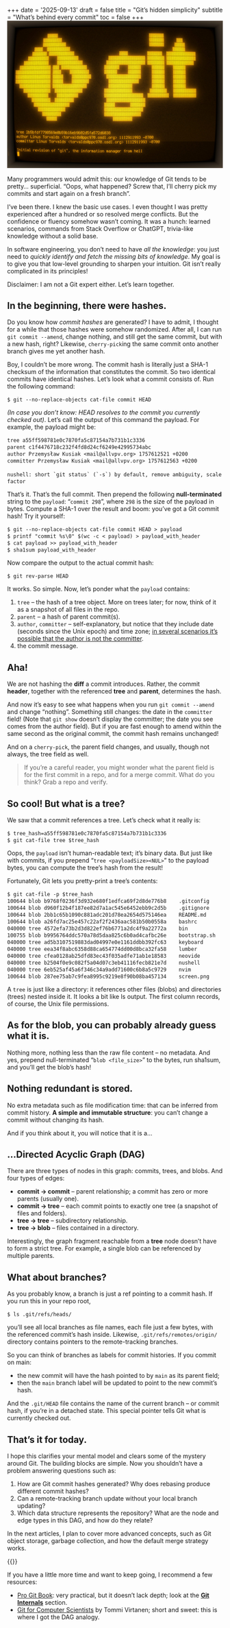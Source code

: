 +++
date = '2025-09-13'
draft = false
title = "Git’s hidden simplicity"
subtitle = "What’s behind every commit"
toc = false
+++
![Ambient terminal displaying the first commit of Git and a Git logo](git_initial_rev.jpg)

Many programmers would admit this: our knowledge of Git tends to be pretty…
superficial. “Oops, what happened? Screw that, I’ll cherry pick my commits and
start again on a fresh branch”.

I’ve been there. I knew the basic use cases. I even thought I was pretty
experienced after a hundred or so resolved merge conflicts. But the confidence
or fluency somehow wasn’t coming. It was a hunch: learned scenarios, commands
from Stack Overflow or ChatGPT, trivia-like knowledge without a solid base.

In software engineering, you don’t need to have *all the knowledge*: you just
need to *quickly identify and fetch the missing bits of knowledge*. My goal is
to give you that low-level grounding to sharpen your intuition. Git isn’t
really complicated in its principles!

Disclaimer: I am not a Git expert either. Let’s learn together.

## In the beginning, there were hashes.

Do you know how *commit hashes* are generated? I have to admit, I thought for a
while that those hashes were somehow randomized. After all, I can run `git
commit --amend`, change nothing, and still get the same commit, but with a new
hash, right? Likewise, `cherry-pick`ing the same commit onto another branch
gives me yet another hash.

Boy, I couldn’t be more wrong. The commit hash is literally just a SHA-1
checksum of the information that constitutes the commit. So two identical
commits have identical hashes. Let’s look what a commit consists of. Run the
following command:

    $ git --no-replace-objects cat-file commit HEAD

*(In case you don’t know: HEAD resolves to the commit you currently checked
out)*. Let’s call the output of this command the payload. For example, the
payload might be:

    tree a55ff598781e0c7870fa5c87154a7b731b1c3336
    parent c1f4476718c232f4fd8d24cf6249e42995734abc
    author Przemysław Kusiak <mail@allvpv.org> 1757612521 +0200
    committer Przemysław Kusiak <mail@allvpv.org> 1757612563 +0200

    nushell: short `git status` (`-s`) by default, remove ambiguity, scale factor

That’s it. That’s the full commit. Then prepend the following
**null-terminated** string to the `payload`: “`commit 298`”, where `298` is the
size of the payload in bytes. Compute a SHA-1 over the result and boom: you’ve
got a Git commit hash! Try it yourself:

    $ git --no-replace-objects cat-file commit HEAD > payload
    $ printf "commit %s\0" $(wc -c < payload) > payload_with_header
    $ cat payload >> payload_with_header
    $ sha1sum payload_with_header

Now compare the output to the actual commit hash:

    $ git rev-parse HEAD

It works. So simple. Now, let’s ponder what the `payload` contains:

1. `tree` – the hash of a tree object. More on trees later; for now, think of
   it as a snapshot of all files in the repo.
2. `parent` – a hash of parent commit(s).
3. `author`, `committer` – self-explanatory, but notice that they include date
   (seconds since the Unix epoch) and time zone; [in several scenarios it’s
   possible that the author is not the
   committer](https://stackoverflow.com/a/6755848).
4. the commit message.

## Aha!

We are not hashing the **diff** a commit introduces. Rather, the commit
**header**, together with the referenced **tree** and **parent**, determines
the hash.

And now it’s easy to see what happens when you run `git commit --amend` and
change “nothing”. Something still changes: the date in the `committer` field!
(Note that `git show` doesn’t display the committer; the date you see comes
from the author field). But if you are fast enough to amend within the same
second as the original commit, the commit hash remains unchanged!

And on a `cherry-pick`, the parent field changes, and usually, though not
always, the tree field as well.

> If you’re a careful reader, you might wonder what the parent field is for the
> first commit in a repo, and for a merge commit. What do you think? Grab a
> repo and verify.

## So cool! But what is a tree?

We saw that a commit references a tree. Let’s check what it really is:

    $ tree_hash=a55ff598781e0c7870fa5c87154a7b731b1c3336
    $ git cat-file tree $tree_hash

Oops, the `payload` isn’t human-readable text; it’s binary data. But just like
with commits, if you prepend “`tree <payloadSize><NUL>`” to the payload bytes,
you can compute the tree’s hash from the result!

Fortunately, Git lets you pretty-print a tree’s contents:

    $ git cat-file -p $tree_hash
    100644 blob b9768f0236f3d932e680f1edfca69f2d8de776b8    .gitconfig
    100644 blob d960f12b4f187ee82d7a1ac545e6452ebb9c2d5b    .gitignore
    100644 blob 2bb1c65b1090c881adc201d78ea2654d575146ea    README.md
    100644 blob a26fd7ac25e457c22af2f2436aac581b50b0558a    bashrc
    040000 tree 4572efa73b2d3d822ef76b6771a2dc4f9a22772a    bin
    100755 blob b9956764ddc570a78d5daa825c6b0ad4cafbc26e    bootstrap.sh
    040000 tree ad5b3107519883dad04997e0e1161ddbb392fc63    keyboard
    040000 tree eea34f8abc6358d88ca654774dd00d8bca32fa58    lumber
    040000 tree cfea0128ab25dfd83ec43f035adfe71ab1e18583    neovide
    040000 tree b2504f0e9c082f5a04d07c3eb41116fecb821e7d    nushell
    040000 tree 6eb525af45a6f346c34a9add71600c6b8a5c9729    nvim
    100644 blob 287ee75ab7c9fea8995c9219e8f90b08ba457134    screen.png

A `tree` is just like a directory: it references other files (blobs) and
directories (trees) nested inside it. It looks a bit like ls output. The first
column records, of course, the Unix file permissions.

## As for the blob, you can probably already guess what it is.

Nothing more, nothing less than the raw file content – no metadata. And yes,
prepend null-terminated “`blob <file_size>`” to the bytes, run sha1sum, and
you’ll get the blob’s hash!

## Nothing redundant is stored.

No extra metadata such as file modification time: that can be inferred from
commit history. **A simple and immutable structure**: you can’t change a commit
without changing its hash.

And if you think about it, you will notice that it is a…

## ...Directed Acyclic Graph (DAG)

There are three types of nodes in this graph: commits, trees, and blobs. And four types of edges:

- **commit -> commit** – parent relationship; a commit has zero or more parents (usually one).
- **commit -> tree** – each commit points to exactly one tree (a snapshot of files and folders).
- **tree -> tree** – subdirectory relationship.
- **tree -> blob** – files contained in a directory.

Interestingly, the graph fragment reachable from a **tree** node doesn’t have
to form a strict tree. For example, a single blob can be referenced by multiple
parents.

## What about branches?

As you probably know, a branch is just a ref pointing to a commit hash. If you
run this in your repo root,

    $ ls .git/refs/heads/

you’ll see all local branches as file names, each file just a few bytes, with
the referenced commit’s hash inside. Likewise, `.git/refs/remotes/origin/`
directory contains pointers to the remote-tracking branches.

So you can think of branches as labels for commit histories. If you commit on
main:

- the new commit will have the hash pointed to by `main` as its parent field;
- then the `main` branch label will be updated to point to the new commit’s hash.

And the `.git/HEAD` file contains the name of the current branch – or commit
hash, if you’re in a detached state. This special pointer tells Git what is
currently checked out.

## That’s it for today.

I hope this clarifies your mental model and clears some of the mystery around
Git. The building blocks are simple. Now you shouldn’t have a problem answering
questions such as:

1. How are Git commit hashes generated? Why does rebasing produce different
   commit hashes?
2. Can a remote-tracking branch update without your local branch updating?
3. Which data structure represents the repository? What are the node and edge
   types in this DAG, and how do they relate?

In the next articles, I plan to cover more advanced concepts, such as Git
object storage, garbage collection, and how the default merge strategy works.

{{<subscribe>}}

If you have a little more time and want to keep going, I recommend a few
resources:

- [Pro Git Book](https://git-scm.com/book/en/v2): very practical, but it
  doesn’t lack depth; look at the **[Git Internals](https://git-scm.com/book/en/v2/Git-Internals-Plumbing-and-Porcelain)**
  section.
- [Git for Computer Scientists](https://eagain.net/articles/git-for-computer-scientists/) by
  Tommi Virtanen; short and sweet: this is where I got the DAG analogy.
